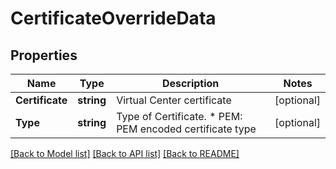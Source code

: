 # CertificateOverrideData

## Properties

Name | Type | Description | Notes
------------ | ------------- | ------------- | -------------
**Certificate** | **string** | Virtual Center certificate | [optional] 
**Type** | **string** | Type of Certificate. * PEM: PEM encoded certificate type | [optional] 

[[Back to Model list]](../README.md#documentation-for-models) [[Back to API list]](../README.md#documentation-for-api-endpoints) [[Back to README]](../README.md)


